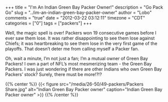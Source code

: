 +++
title = "I'm An Indian Green Bay Packer Owner!"
description = "Go Pack Go"
slug = "../im-an-indian-green-bay-packer-owner"
author = "Lobo"
comments = "true"
date = "2012-03-22 03:12:11"
timezone = "CDT"
categories = ["0"]
tags = ["packers"]
+++

Well, the magic spell is over! Packers won 19 consecutive games before I ever saw them lose. It was rather disappointing to see them lose against Chiefs; it was heartbreaking to see them lose in the very first game of the playoffs. That doesn’t deter me from calling myself a Packer fan.

Oh, wait a minute, I’m not just a fan; I’m a mutual owner of Green Bay Packers! I own a part of NFL’s most mesmerizing team - the Green Bay Packers. I was just wondering if there are other Indians who own Green Bay Packers’ stock? Surely, there must be more!?!?

{{% center %}}
{{< figure src="/media/26-50/49-packers/Packers Share.jpg" alt="Indian Green Bay Packer owner" caption="Indian Green Bay Packer owner" >}}
{{% /center %}}
